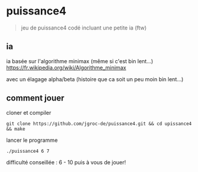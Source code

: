 # puissance4

> jeu de puissance4 codé incluant une petite ia (ftw)

## ia

ia basée sur l'algorithme minimax (même si c'est bin lent…)
https://fr.wikipedia.org/wiki/Algorithme_minimax

avec un élagage alpha/beta (histoire que ca soit un peu moin bin lent…)

## comment jouer

cloner et compiler
```
git clone https://github.com/jgroc-de/puissance4.git && cd upissance4 && make
```

lancer le programme
```
./puissance4 6 7
```

difficulté conseillée : 6 - 10
puis à vous de jouer!
